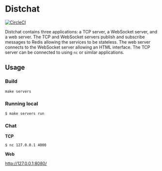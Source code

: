 # Distchat

[![CircleCI](https://circleci.com/gh/Kochava/k8s-demo-chat.svg?style=svg)](https://circleci.com/gh/Kochava/k8s-demo-chat)

Distchat contains three applications: a TCP server, a WebSocket server, and
a web server. The TCP and WebSocket servers publish and subscribe messages to
Redis allowing the services to be stateless. The web server connects to the
WebSocket server allowing an HTML interface. The TCP server can be connected to
using `nc` or similar applications.

## Usage

### Build

```
make servers
```

### Running local

```
$ make servers run
```

### Chat

**TCP**

```
$ nc 127.0.0.1 4000
```

**Web**

http://127.0.0.1:8080/
